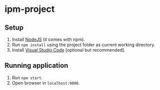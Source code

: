 # ipm-project

## Setup

1. Install [NodeJS](https://nodejs.org/en/) (it comes with npm).
2. Run `npm install` using the project folder as current working directory.
3. Install [Visual Studio Code](https://code.visualstudio.com/) [optional but recommended].

## Running application

1. Run `npm start`.
2. Open browser in `localhost:9000`.
